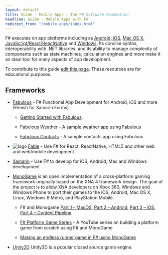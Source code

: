 ```yaml
---
layout: default
title: Guide - Mobile Apps | The F# Software Foundation
headline: Guide - Mobile Apps with F#
redirect_from: "/mobile-apps/index.html"
---
```


F# executes on app platforms including as  [Android, iOS](../../use/mobile-apps/), [Mac OS X](../../use/mac/), [JavaScript/React/ReactNative](../../use/web-apps/) and [Windows](../../use/windows/). Its concise syntax, interoperability with .NET libraries, and its ability to manage complexity of components such as state machines, calculation engines and more make it an ideal tool for many aspects of app development. 

<div class="jumbotron visible-lg calloutBox" id="how-to-add-testimonial"> 
    <p>To contribute to this guide <a href="https://github.com/fsharp/fsharp.org/edit/gh-pages/guides/mobile-apps/index.md">edit this page</a>. These resources are for educational purposes. </p>
</div>              

## Frameworks

* [Fabulous](http://fabulous.dev) - F# Functional App Development for Android, iOS and more (Elmish for Xamarin.Forms)

  * [Getting Started with Fabulous](https://docs.fabulous.dev).

  * [Fabulous Weather](https://github.com/cboudereau/fabulous-weather) - A sample weather app using Fabulous

  * [Fabulous Contacts](https://github.com/TimLariviere/FabulousContacts) - A sample contacts app using Fabulous

* ![logo](../../images/thumbs/fable.png)&nbsp;[Fable](http://fable.io) - Use F# for React, ReactNative, HTML5 and other web and web/mobile development

* [Xamarin](https://dotnet.microsoft.com/apps/xamarin) - Use F# to develop for iOS, Android, Mac and Windows development

* [MonoGame](http://www.monogame.net/) is an open implementation of a cross-platform gaming framework originally
based on the XNA 4 framework design. The goal of the project is to allow XNA developers on Xbox 360, Windows and 
Windows Phone to port their games to the iOS, Android, Mac OS X, Linux, Windows 8 Metro, and PlayStation 
Mobile.  

  * F# and Monogame [Part 1 – MacOS](http://neildanson.wordpress.com/2013/07/30/f-and-monogame/), [Part 2 – Android](http://neildanson.wordpress.com/2013/07/31/f-and-monogame-part-2-android/), [Part 3 – iOS](http://neildanson.wordpress.com/2013/07/31/f-and-monogame-part-3-ios/), [Part 4 – Content Pipeline](http://neildanson.wordpress.com/2013/08/13/f-and-monogame-part-4-content-pipeline/)

  * [F# Platform Game Series](https://www.youtube.com/playlist?list=PLIH3o_QrxxcfNMC3TjZ5NlHnB1AmcyaiV) - A YouTube series on building a platform game from scratch using F# and MonoGame

  * [Making an endless runner game in F# using MonoGame](http://timjones.tw/blog/archive/2014/12/28/make-santa-jump-game-in-fsharp-using-monogame)

* [Unity3D](https://github.com/eriksvedang/FSharp-Unity) Unity3D is a popular closed source game engine. 
 
